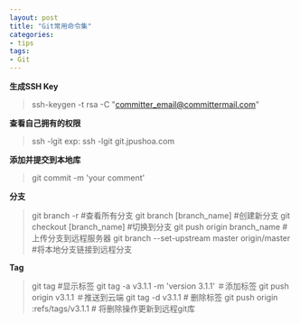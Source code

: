 ```yaml
---
layout: post
title: "Git常用命令集"
categories:
- tips
tags:
- Git
---
```


**生成SSH Key**
> ssh-keygen -t rsa -C "committer_email@committermail.com"  

**查看自己拥有的权限**
> ssh -lgit <git host>
> exp: ssh -lgit git.jpushoa.com

**添加并提交到本地库**
> git commit -m 'your comment'

**分支**
> git branch -r    #查看所有分支
> git branch [branch_name] #创建新分支
> git checkout [branch_name] #切换到分支
> git push origin branch_name #上传分支到远程服务器
> git branch --set-upstream master origin/master #将本地分支链接到远程分支

**Tag**
> git tag #显示标签
> git tag -a v3.1.1 -m 'version 3.1.1'    ＃添加标签
> git push origin v3.1.1 ＃推送到云端
> git tag -d v3.1.1 # 删除标签
> git push origin :refs/tags/v3.1.1 # 将删除操作更新到远程git库
